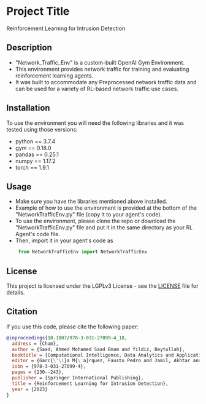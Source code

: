 # Project Title
Reinforcement Learning for Intrusion Detection

## Description
- "Network_Traffic_Env" is a custom-built OpenAI Gym Environment. 
- This environment provides network traffic for training and evaluating reinforcement learning agents.
- It was built to accommodate any Preprocessed network traffic data and can be used for a variety of RL-based network traffic use cases.

## Installation
To use the environment you will need the following libraries and it was tested using those versions:
- python == 3.7.4
- gym == 0.18.0
- pandas == 0.25.1
- numpy == 1.17.2
- torch == 1.9.1


## Usage
- Make sure you have the libraries mentioned above installed.
- Example of how to use the environment is provided at the bottom of the "NetworkTrafficEnv.py" file (copy it to your agent's code).
- To use the environment, please clone the repo or download the "NetworkTrafficEnv.py" file and put it in the same directory as your RL Agent's code file.
- Then, import it in your agent's code as
  ```python
   from NetworkTrafficEnv import NetworkTrafficEnv

## License
This project is licensed under the LGPLv3 License - see the [LICENSE](LICENSE) file for details.

## Citation
If you use this code, please cite the following paper:

```bibtex
@inproceedings{10.1007/978-3-031-27099-4_18,
  address = {Cham},
  author = {Saad, Ahmed Mohamed Saad Emam and Yildiz, Beytullah},
  booktitle = {Computational Intelligence, Data Analytics and Applications},
  editor = {Garc{\'\i}a M{\'a}rquez, Fausto Pedro and Jamil, Akhtar and Eken, S{\"u}leyman and Hameed, Alaa Ali},
  isbn = {978-3-031-27099-4},
  pages = {230--243},
  publisher = {Springer International Publishing},
  title = {Reinforcement Learning for Intrusion Detection},
  year = {2023}
}
